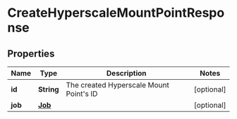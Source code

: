 

# CreateHyperscaleMountPointResponse


## Properties

Name | Type | Description | Notes
------------ | ------------- | ------------- | -------------
**id** | **String** | The created Hyperscale Mount Point&#39;s ID |  [optional]
**job** | [**Job**](Job.md) |  |  [optional]



